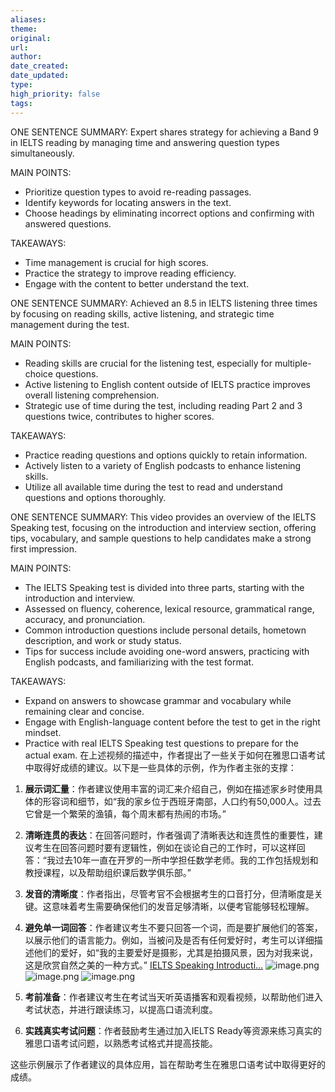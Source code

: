 ```yaml
---
aliases: 
theme: 
original: 
url: 
author: 
date_created: 
date_updated: 
type: 
high_priority: false
tags:
---
```

ONE SENTENCE SUMMARY:
Expert shares strategy for achieving a Band 9 in IELTS reading by managing time and answering question types simultaneously.

MAIN POINTS:
- Prioritize question types to avoid re-reading passages.
- Identify keywords for locating answers in the text.
- Choose headings by eliminating incorrect options and confirming with answered questions.

TAKEAWAYS:
- Time management is crucial for high scores.
- Practice the strategy to improve reading efficiency.
- Engage with the content to better understand the text.

ONE SENTENCE SUMMARY:
Achieved an 8.5 in IELTS listening three times by focusing on reading skills, active listening, and strategic time management during the test.

MAIN POINTS:
- Reading skills are crucial for the listening test, especially for multiple-choice questions.
- Active listening to English content outside of IELTS practice improves overall listening comprehension.
- Strategic use of time during the test, including reading Part 2 and 3 questions twice, contributes to higher scores.

TAKEAWAYS:
- Practice reading questions and options quickly to retain information.
- Actively listen to a variety of English podcasts to enhance listening skills.
- Utilize all available time during the test to read and understand questions and options thoroughly.

ONE SENTENCE SUMMARY:
This video provides an overview of the IELTS Speaking test, focusing on the introduction and interview section, offering tips, vocabulary, and sample questions to help candidates make a strong first impression.

MAIN POINTS:
- The IELTS Speaking test is divided into three parts, starting with the introduction and interview.
- Assessed on fluency, coherence, lexical resource, grammatical range, accuracy, and pronunciation.
- Common introduction questions include personal details, hometown description, and work or study status.
- Tips for success include avoiding one-word answers, practicing with English podcasts, and familiarizing with the test format.

TAKEAWAYS:
- Expand on answers to showcase grammar and vocabulary while remaining clear and concise.
- Engage with English-language content before the test to get in the right mindset.
- Practice with real IELTS Speaking test questions to prepare for the actual exam.
在上述视频的描述中，作者提出了一些关于如何在雅思口语考试中取得好成绩的建议。以下是一些具体的示例，作为作者主张的支撑：

1. **展示词汇量**：作者建议使用丰富的词汇来介绍自己，例如在描述家乡时使用具体的形容词和细节，如“我的家乡位于西班牙南部，人口约有50,000人。过去它曾是一个繁荣的渔镇，每个周末都有热闹的市场。”

2. **清晰连贯的表达**：在回答问题时，作者强调了清晰表达和连贯性的重要性，建议考生在回答问题时要有逻辑性，例如在谈论自己的工作时，可以这样回答：“我过去10年一直在开罗的一所中学担任数学老师。我的工作包括规划和教授课程，以及帮助组织课后数学俱乐部。”

3. **发音的清晰度**：作者指出，尽管考官不会根据考生的口音打分，但清晰度是关键。这意味着考生需要确保他们的发音足够清晰，以便考官能够轻松理解。

4. **避免单一词回答**：作者建议考生不要只回答一个词，而是要扩展他们的答案，以展示他们的语言能力。例如，当被问及是否有任何爱好时，考生可以详细描述他们的爱好，如“我的主要爱好是摄影，尤其是拍摄风景，因为对我来说，这是欣赏自然之美的一种方式。”
[IELTS Speaking Introducti...](https://www.youtube.com/watch?v=Wuxt-NzrHLk)
![image.png](https://cdn.jsdelivr.net/gh/duanbiao2000/BlogGallery@main/picture/20240905195832.png)
![image.png](https://cdn.jsdelivr.net/gh/duanbiao2000/BlogGallery@main/picture/20240905195907.png)
![image.png](https://cdn.jsdelivr.net/gh/duanbiao2000/BlogGallery@main/picture/20240905195927.png)

5. **考前准备**：作者建议考生在考试当天听英语播客和观看视频，以帮助他们进入考试状态，并进行跟读练习，以提高口语流利度。

6. **实践真实考试问题**：作者鼓励考生通过加入IELTS Ready等资源来练习真实的雅思口语考试问题，以熟悉考试格式并提高技能。

这些示例展示了作者建议的具体应用，旨在帮助考生在雅思口语考试中取得更好的成绩。

